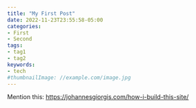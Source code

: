 ```yaml
---
title: "My First Post"
date: 2022-11-23T23:55:58-05:00
categories:
- First
- Second
tags:
- tag1
- tag2
keywords:
- tech
#thumbnailImage: //example.com/image.jpg
---
```


<!--more-->
Mention this: 
https://johannesgiorgis.com/how-i-build-this-site/
